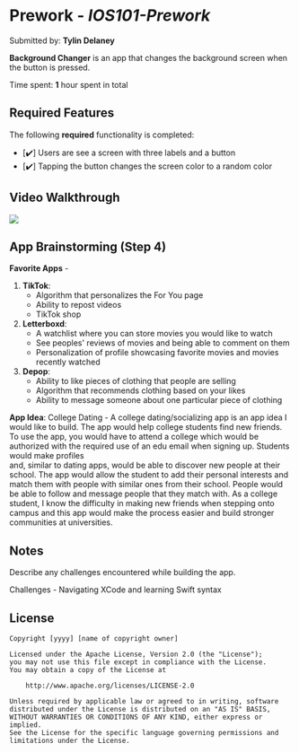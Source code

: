 # Prework - *IOS101-Prework*

Submitted by: **Tylin Delaney**

**Background Changer** is an app that changes the background screen when the button is pressed. 

Time spent: **1** hour spent in total

## Required Features

The following **required** functionality is completed:

- [✔️] Users are see a screen with three labels and a button
- [✔️] Tapping the button changes the screen color to a random color
 
## Video Walkthrough

<div>
    <a href="https://www.loom.com/share/18210b28b8e14c7ca0a553298e833291">
    </a>
    <a href="https://www.loom.com/share/18210b28b8e14c7ca0a553298e833291">
      <img style="max-width:300px;" src="https://cdn.loom.com/sessions/thumbnails/18210b28b8e14c7ca0a553298e833291-ffa2d48fb6189d0f-full-play.gif">
    </a>
  </div>

## App Brainstorming (Step 4)
**Favorite Apps** - 
1. **TikTok**:
   - Algorithm that personalizes the For You page
   - Ability to repost videos
   - TikTok shop
2. **Letterboxd**:
   - A watchlist where you can store movies you would like to watch
   - See peoples' reviews of movies and being able to comment on them
   - Personalization of profile showcasing favorite movies and movies recently watched
3. **Depop**:
   - Ability to like pieces of clothing that people are selling
   - Algorithm that recommends clothing based on your likes
   - Ability to message someone about one particular piece of clothing
  
**App Idea**:
College Dating - A college dating/socializing app is an app idea I would like to build. 
                 The app would help college students find new friends.
                 To use the app, you would have to attend a college which would be authorized 
                 with the required use of an edu email when signing up. Students would make profiles          
                 and, similar to dating apps, would be able to discover new people at their school. The app 
                 would allow the student to add their personal interests and match them with people with similar 
                 ones from their school. People would be able to follow and message people that they match with.
                 As a college student, I know the difficulty in making new friends when stepping onto campus 
                 and this app would make the process easier and build stronger communities at universities.
                 
## Notes

Describe any challenges encountered while building the app.

Challenges - Navigating XCode and learning Swift syntax

## License

    Copyright [yyyy] [name of copyright owner]

    Licensed under the Apache License, Version 2.0 (the "License");
    you may not use this file except in compliance with the License.
    You may obtain a copy of the License at

        http://www.apache.org/licenses/LICENSE-2.0

    Unless required by applicable law or agreed to in writing, software
    distributed under the License is distributed on an "AS IS" BASIS,
    WITHOUT WARRANTIES OR CONDITIONS OF ANY KIND, either express or implied.
    See the License for the specific language governing permissions and
    limitations under the License.
